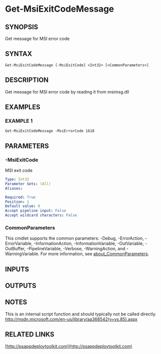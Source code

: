 ﻿---
editLink: false
isShowComments: false
external help file: PSAppDeployToolkit-help.xml
Module Name: PSAppDeployToolkit
online version: http://psappdeploytoolkit.com
schema: 2.0.0
---

# Get-MsiExitCodeMessage

## SYNOPSIS
Get message for MSI error code

## SYNTAX

```
Get-MsiExitCodeMessage [-MsiExitCode] <Int32> [<CommonParameters>]
```

## DESCRIPTION
Get message for MSI error code by reading it from msimsg.dll

## EXAMPLES

### EXAMPLE 1
```
Get-MsiExitCodeMessage -MsiErrorCode 1618
```

## PARAMETERS

### -MsiExitCode
MSI exit code

```yaml
Type: Int32
Parameter Sets: (All)
Aliases:

Required: True
Position: 1
Default value: 0
Accept pipeline input: False
Accept wildcard characters: False
```

### CommonParameters
This cmdlet supports the common parameters: -Debug, -ErrorAction, -ErrorVariable, -InformationAction, -InformationVariable, -OutVariable, -OutBuffer, -PipelineVariable, -Verbose, -WarningAction, and -WarningVariable. For more information, see [about_CommonParameters](http://go.microsoft.com/fwlink/?LinkID=113216).

## INPUTS

## OUTPUTS

## NOTES
This is an internal script function and should typically not be called directly.
http://msdn.microsoft.com/en-us/library/aa368542(v=vs.85).aspx

## RELATED LINKS

[http://psappdeploytoolkit.com](http://psappdeploytoolkit.com)

